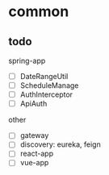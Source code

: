 # common

## todo
spring-app
- [ ] DateRangeUtil
- [ ] ScheduleManage
- [ ] AuthInterceptor
- [ ] ApiAuth

other
- [ ] gateway
- [ ] discovery: eureka, feign
- [ ] react-app
- [ ] vue-app